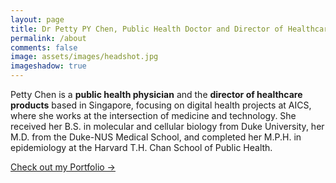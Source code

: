 ```yaml
---
layout: page
title: Dr Petty PY Chen, Public Health Doctor and Director of Healthcare Products
permalink: /about
comments: false
image: assets/images/headshot.jpg
imageshadow: true
---
```


Petty Chen is a **public health physician** and the **director of healthcare products** based in Singapore, focusing on digital health projects at AICS, where she works at the intersection of medicine and technology. She received her B.S. in molecular and cellular biology from Duke University, her M.D. from the Duke-NUS Medical School, and completed her M.P.H. in epidemiology at the Harvard T.H. Chan School of Public Health. 

<a target="_blank" href="https://www.notion.so/Petty-Pin-Yu-Chen-MD-MPH-FRSPH-6d927652dd2a47c887cf531b628db49e#0cfac2bc3285493abe105873e5aaee45" class="btn btn-dark"> Check out my Portfolio &rarr;</a>


